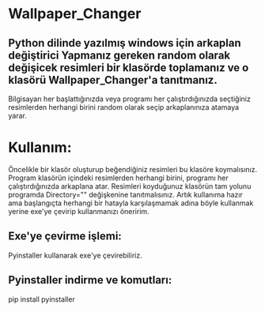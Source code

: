 # Wallpaper_Changer
Python dilinde yazılmış windows için arkaplan değiştirici
Yapmanız gereken random olarak değişicek resimleri bir klasörde toplamanız ve o klasörü Wallpaper_Changer'a tanıtmanız.   
-----------------------------------------------------------------------------------------------------------------------------------
Bilgisayarı her başlattığınızda veya programı her çalıştırdığınızda seçtiğiniz resimlerden herhangi birini random olarak seçip arkaplanınıza atamaya yarar.

# Kullanım:
Öncelikle bir klasör oluşturup beğendiğiniz resimleri bu klasöre koymalısınız. 
Program klasörün içindeki resimlerden herhangi birini, programı her çalıştırdığınızda arkaplana atar.
Resimleri koyduğunuz klasörün tam yolunu programda Directory="" değişkenine tanıtmalısınız.
Artık kullanıma hazır ama başlangıçta herhangi bir hatayla karşılaşmamak adına böyle kullanmak yerine exe'ye çevirip kullanmanızı öneririm.

## Exe'ye çevirme işlemi:
Pyinstaller kullanarak exe'ye çevirebiliriz.
## Pyinstaller indirme ve komutları:
pip install pyinstaller


